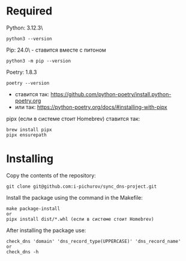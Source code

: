 # Required

Python: 3.12.3\

    python3 --version

Pip: 24.0\ - ставится вместе с питоном

    python3 -m pip --version

Poetry: 1.8.3

    poetry --version
    
- ставится так: https://github.com/python-poetry/install.python-poetry.org
- или так: https://python-poetry.org/docs/#installing-with-pipx
  
pipx (если в системе стоит Homebrev)
ставится так:

    brew install pipx
    pipx ensurepath

# Installing

Copy the contents of the repository:
    
    git clone git@github.com:i-pichurov/sync_dns-project.git
    
Install the package using the command in the Makefile:
    
    make package-install
    or 
    pipx install dist/*.whl (если в системе стоит Homebrev)

After installing the package use:

    check_dns 'domain' 'dns_record_type(UPPERCASE)' 'dns_record_name'
    or
    check_dns -h 
